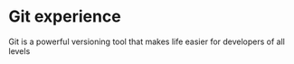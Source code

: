 # Git experience
Git is a powerful versioning tool that makes life easier for developers of all levels